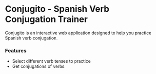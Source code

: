 # Conjugito - Spanish Verb Conjugation Trainer

Conjugito is an interactive web application designed to help you practice Spanish verb conjugation.

### Features
- Select different verb tenses to practice
- Get conjugations of verbs
